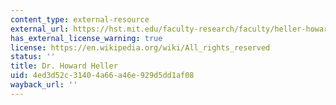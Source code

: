 ```yaml
---
content_type: external-resource
external_url: https://hst.mit.edu/faculty-research/faculty/heller-howard
has_external_license_warning: true
license: https://en.wikipedia.org/wiki/All_rights_reserved
status: ''
title: Dr. Howard Heller
uid: 4ed3d52c-3140-4a66-a46e-929d5dd1af08
wayback_url: ''
---
```

